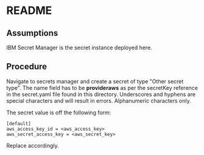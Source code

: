 # README


## Assumptions

IBM Secret Manager is the secret instance deployed here.


## Procedure

Navigate to secrets manager and create a secret of type "Other secret type". The name field has to be **provideraws** as per the secretKey reference in the secret.yaml file found in this directory. Underscores and hyphens are special characters and will result in errors. Alphanumeric characters only.

The secret value is off the following form:

```
[default]
aws_access_key_id = <aws_access_key>
aws_secret_access_key = <aws_secret_key>
```

Replace accordingly.